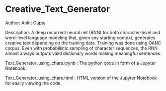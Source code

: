 # Creative_Text_Generator

Author: Ankit Gupta

Description: A deep recurrent neural net (RNN) for both character-level and word-level language modeling that, given any starting context, generates creative text depending on the training data. Training was done using OANC corpus. Even with probabilistic sampling of character sequences, the RNN almost always outputs valid dictionary words making meaningful sentences.

Text_Generator_using_chars.ipynb : The python code in form of a Jupyter Notebook.

Text_Generator_using_chars.html : HTML version of the Jupyter Notebook for easily viewing the code.
